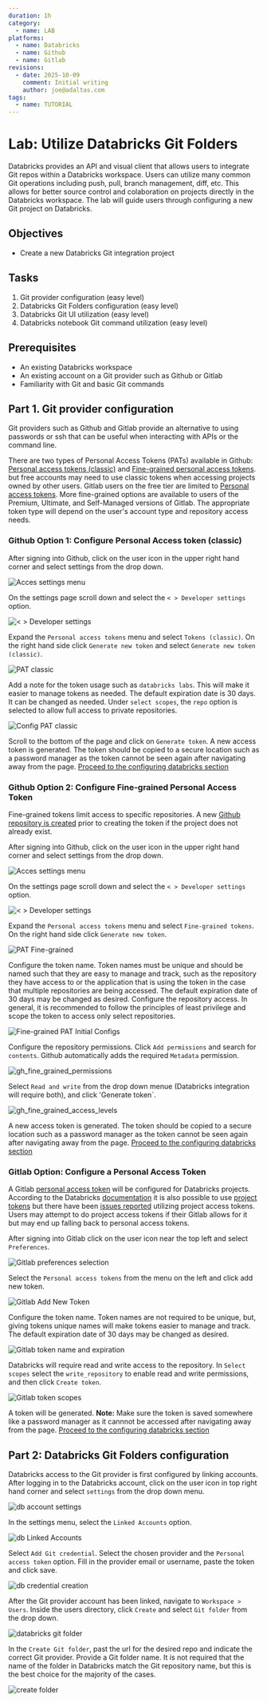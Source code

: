 ```yaml
---
duration: 1h
category:
  - name: LAB
platforms:
  - name: Databricks  
  - name: Github  
  - name: Gitlab  
revisions:
  - date: 2025-10-09
    comment: Initial writing
    author: joe@adaltas.com
tags:
  - name: TUTORIAL
---
```

# Lab: Utilize Databricks Git Folders

Databricks provides an API and visual client that allows users to integrate Git repos within a Databricks workspace. Users can utilize many common Git operations including push, pull, branch management, diff, etc. This allows for better source control and colaboration on projects directly in the Databricks workspace. The lab will guide users through configuring a new Git project on Databricks.  

## Objectives

- Create a new Databricks Git integration project

## Tasks

1. Git provider configuration (easy level)
2. Databricks Git Folders configuration (easy level)
3. Databricks Git UI utilization (easy level)
4. Databricks notebook Git command utilization (easy level)

## Prerequisites

- An existing Databricks workspace
- An existing account on a Git provider such as Github or Gitlab
- Familiarity with Git and basic Git commands

## Part 1. Git provider configuration

Git providers such as Github and Gitlab provide an alternative to using passwords or ssh that can be useful when interacting with APIs or the command line. 

There are two types of Personal Access Tokens (PATs) available in Github: [Personal access tokens (classic)](https://docs.github.com/en/authentication/keeping-your-account-and-data-secure/managing-your-personal-access-tokens#personal-access-tokens-classic) and [Fine-grained personal access tokens](https://docs.github.com/en/authentication/keeping-your-account-and-data-secure/managing-your-personal-access-tokens#fine-grained-personal-access-tokens). but free accounts may need to use classic tokens when accessing projects owned by other users. Gitlab users on the free tier are limited to [Personal access tokens](https://docs.gitlab.com/user/profile/personal_access_tokens/). More fine-grained options are available to users of the Premium, Ultimate, and Self-Managed versions of Gitlab. The appropriate token type will depend on the user's account type and repository access needs.

### Github Option 1: Configure Personal Access token (classic)

After signing into Github, click on the user icon in the upper right hand corner and select settings from the drop down.

![Acces settings menu](./assets/gh_settings_menu.png)  

On the settings page scroll down and select the `< > Developer settings` option.  

![< > Developer settings](./assets/gh_dev_settings.png)  

Expand the `Personal access tokens` menu and select `Tokens (classic)`. On the right hand side click `Generate new token` and select `Generate new token (classic)`.

![PAT classic](./assets/gh_pat_classic.png) 

Add a note for the token usage such as `databricks labs`. This will make it easier to manage tokens as needed. The default expiration date is 30 days. It can be changed as needed. Under `select scopes`, the `repo` option is selected to allow full access to private repositories.  

![Config PAT classic](./assets/gh_config_pat_classic.png)

Scroll to the bottom of the page and click on `Generate token`. A new access token is generated. The token should be copied to a secure location such as a password manager as the token cannot be seen again after navigating away from the page. [Proceed to the configuring databricks section](#Part-2:-Databricks-Git-Folders-configuration)

### Github Option 2: Configure Fine-grained Personal Access Token

Fine-grained tokens limit access to specific repositories. A new [Github repository is created](https://docs.github.com/en/repositories/creating-and-managing-repositories/creating-a-new-repository) prior to creating the token if the project does not already exist.

After signing into Github, click on the user icon in the upper right hand corner and select settings from the drop down.

![Acces settings menu](./assets/gh_settings_menu.png) 

On the settings page scroll down and select the `< > Developer settings` option.  

![< > Developer settings](./assets/gh_dev_settings.png)  

Expand the `Personal access tokens` menu and select `Fine-grained tokens`. On the right hand side click `Generate new token`.  

![PAT Fine-grained](./assets/gh_pat_fine_grained.png)

Configure the token name. Token names must be unique and should be named such that they are easy to manage and track, such as the repository they have access to or the application that is using the token in the case that multiple repositories are being accessed. The default expiration date of 30 days may be changed as desired. Configure the repository access. In general, it is recommended to follow the principles of least privilege and scope the token to access only select repositories.

![Fine-grained PAT Initial Configs](./assets/gh_config_pat_fine_grained_initial.png)

Configure the repository permissions. Click `Add permissions` and search for `contents`. Github automatically adds the required `Metadata` permission.

![gh_fine_grained_permissions](./assets/gh_config_pat_fine_grained_perms.png)

Select `Read and write` from the drop down menue (Databricks integration will require both), and click 'Generate token`.

![gh_fine_grained_access_levels](./assets/gh_config_pat_fine_grained_access_levels.png)

A new access token is generated. The token should be copied to a secure location such as a password manager as the token cannot be seen again after navigating away from the page. [Proceed to the configuring databricks section](#Part-2:-Databricks-Git-Folders-configuration)

### Gitlab Option: Configure a Personal Access Token

A Gitlab [personal access token](https://docs.gitlab.com/user/profile/personal_access_tokens/) will be configured for Databricks projects. According to the Databricks [documentation](https://docs.databricks.com/aws/en/repos/get-access-tokens-from-git-provider#gitlab) it is also possible to use [project tokens](https://docs.gitlab.com/user/project/settings/project_access_tokens/) but there have been [issues reported](https://community.databricks.com/t5/data-engineering/gitlab-integration/m-p/92989/highlight/true#M38602) utilizing project access tokens. Users may attempt to do project access tokens if their Gitlab allows for it but may end up falling back to personal access tokens.  

After signing into Gitlab click on the user icon near the top left and select `Preferences`.  

![Gitlab preferences selection](./assets/glab_pref.png)

Select the `Personal access tokens` from the menu on the left and click add new token.  

![Gitlab Add New Token](./assets/glab_add_new_token.png)

Configure the token name. Token names are not required to be unique, but, giving tokens unique names will make tokens easier to manage and track. The default expiration date of 30 days may be changed as desired.  

![Gitlab token name and expiration](./assets/glab_token_initial.png)

Databricks will require read and write access to the repository. In `Select scopes` select the `write_repository` to enable read and write permissions, and then click `Create token`.  

![Gitlab token scopes](./assets/glab_token_scopes.png)

A token will be generated. **Note:** Make sure the token is saved somewhere like a password manager as it cannnot be accessed after navigating away from the page. [Proceed to the configuring databricks section](#Part-2:-Databricks-Git-Folders-configuration)

## Part 2: Databricks Git Folders configuration

Databricks access to the Git provider is first configured by linking accounts. After logging in to the Databricks account, click on the user icon in top right hand corner and select `settings` from the drop down menu. 

![db account settings](./assets/db_settings_drop_down.png)

In the settings menu, select the `Linked Accounts` option.  

![db Linked Accounts](./assets/db_linked_accounts.png)

Select `Add Git credential`. Select the chosen provider and the `Personal access token` option. Fill in the provider email or username, paste the token and click save.

![db credential creation](./assets/db_credential_creation.png)

After the Git provider account has been linked, navigate to `Workspace > Users`. Inside the users directory, click `Create` and select `Git folder` from the drop down.  

![databricks git folder](./assets/db_git_folder.png)

In the `Create Git folder`, past the url for the desired repo and indicate the correct Git provider. Provide a Git folder name. It is not required that the name of the folder in Databricks match the Git repository name, but this is the best choice for the majority of the cases.  

![create folder](./assets/db_git_folder_create.png)
